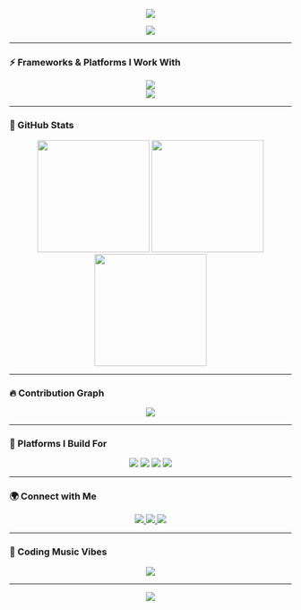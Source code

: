 
<p align="center">
  <img src="https://capsule-render.vercel.app/api?type=waving&color=gradient&height=200&section=header&text=Welcome%20to%20My%20GitHub!&fontSize=40&fontAlign=50&desc=Scroll%20to%20explore%20my%20work&descAlign=50" />
</p>

<p align="center">
  <img src="https://readme-typing-svg.demolab.com?font=Fira+Code&weight=900&size=40&duration=3000&pause=1000&color=00F9FF&center=true&width=1000&lines=Hi%F0%9F%91%8B%2C+I'm+Anthony+Prakash+Rozario!;BCA+Graduate+%7C+MCA+Pursuing;Tech+Enthusiast+%7C+Open+Source+Lover;Founder+of+Kraftamine+%7C+Rozaa.in;Let%E2%80%99s+build+amazing+things+together!" />
</p>

---

### ⚡ Frameworks & Platforms I Work With

<p align="center">
  <img src="https://skillicons.dev/icons?i=java,cpp,js,react,nextjs,nodejs,express,tailwind,html,css,bootstrap,arduino" /><br/>
  <img src="https://skillicons.dev/icons?i=git,github,vercel,figma,linux,vscode,windows,androidstudio" />
</p>

---

### 🚀 GitHub Stats

<p align="center">
  <img src="https://github-readme-stats.vercel.app/api?username=4nth0nyr0zar10&theme=radical&show_icons=true&count_private=true&include_all_commits=true&hide_border=true" height="200"/>
 <img src="https://github-readme-streak-stats-eight.vercel.app?user=4nth0nyr0zar10&theme=radical&hide_border=true" height="200"/>

  <img src="https://github-readme-stats.vercel.app/api/top-langs/?username=4nth0nyr0zar10&theme=radical&layout=compact&hide_border=true" height="200"/>
</p>

---

### 🔥 Contribution Graph

<p align="center">
  <img src="https://github-readme-activity-graph.cyclic.app/graph?username=4nth0nyr0zar10&theme=github-compact&hide_border=true" />
</p>

---

### 💼 Platforms I Build For

<p align="center">
  <img src="https://img.shields.io/badge/Web-Applications-blue?style=for-the-badge" />
  <img src="https://img.shields.io/badge/IoT-Projects-yellow?style=for-the-badge" />
  <img src="https://img.shields.io/badge/Mobile-Apps-green?style=for-the-badge" />
  <img src="https://img.shields.io/badge/Embedded-Systems-red?style=for-the-badge" />
</p>

---

### 🌍 Connect with Me

<p align="center">
  <a href="https://www.linkedin.com/in/your-linkedin" target="_blank">
    <img src="https://img.shields.io/badge/LinkedIn-0077B5?style=for-the-badge&logo=linkedin&logoColor=white" />
  </a>
  <a href="https://www.instagram.com/your-instagram" target="_blank">
    <img src="https://img.shields.io/badge/Instagram-E4405F?style=for-the-badge&logo=instagram&logoColor=white" />
  </a>
  <a href="mailto:your-email@example.com">
    <img src="https://img.shields.io/badge/Email-D14836?style=for-the-badge&logo=gmail&logoColor=white" />
  </a>
</p>

---

### 🎵 Coding Music Vibes

<p align="center">
  <img src="https://spotify-github-profile.vercel.app/api/view?uid=31mci5nvd2w26s7ztoevmlzoxjqa&cover_image=true&theme=novatorem&bar_color=53b14f&bar_color_cover=true" />
</p>

---
<p align="center">
  <img src="https://capsule-render.vercel.app/api?type=waving&color=gradient&height=150&section=footer&text=Thanks%20for%20visiting!%20⭐&fontSize=30" />
</p>
